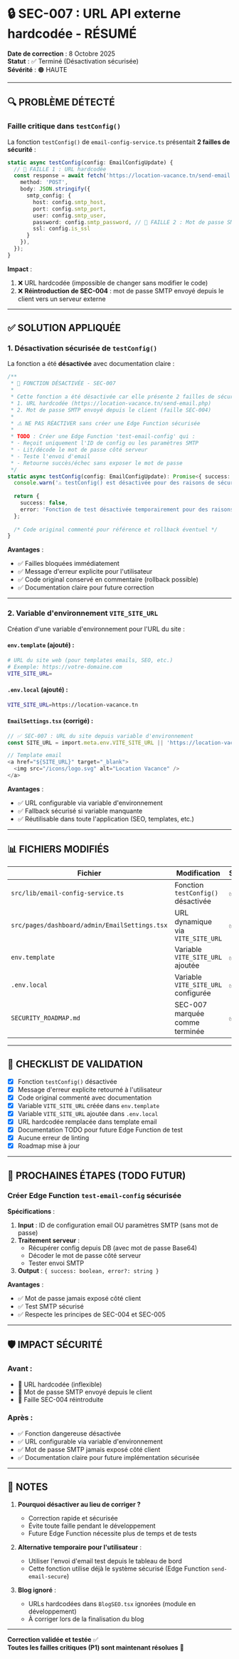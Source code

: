 # 🔒 SEC-007 : URL API externe hardcodée - RÉSUMÉ

**Date de correction** : 8 Octobre 2025  
**Statut** : ✅ Terminé (Désactivation sécurisée)  
**Sévérité** : 🟠 HAUTE

---

## 🔍 PROBLÈME DÉTECTÉ

### **Faille critique dans `testConfig()`**

La fonction `testConfig()` de `email-config-service.ts` présentait **2 failles de sécurité** :

```typescript
static async testConfig(config: EmailConfigUpdate) {
  // 🔴 FAILLE 1 : URL hardcodée
  const response = await fetch('https://location-vacance.tn/send-email.php', {
    method: 'POST',
    body: JSON.stringify({
      smtp_config: {
        host: config.smtp_host,
        port: config.smtp_port,
        user: config.smtp_user,
        password: config.smtp_password, // 🔴 FAILLE 2 : Mot de passe SMTP exposé côté client
        ssl: config.is_ssl
      }
    }),
  });
}
```

**Impact** :
1. ❌ URL hardcodée (impossible de changer sans modifier le code)
2. ❌ **Réintroduction de SEC-004** : mot de passe SMTP envoyé depuis le client vers un serveur externe

---

## ✅ SOLUTION APPLIQUÉE

### **1. Désactivation sécurisée de `testConfig()`**

La fonction a été **désactivée** avec documentation claire :

```typescript
/**
 * 🔴 FONCTION DÉSACTIVÉE - SEC-007
 * 
 * Cette fonction a été désactivée car elle présente 2 failles de sécurité :
 * 1. URL hardcodée (https://location-vacance.tn/send-email.php)
 * 2. Mot de passe SMTP envoyé depuis le client (faille SEC-004)
 * 
 * ⚠️ NE PAS RÉACTIVER sans créer une Edge Function sécurisée
 * 
 * TODO : Créer une Edge Function 'test-email-config' qui :
 * - Reçoit uniquement l'ID de config ou les paramètres SMTP
 * - Lit/décode le mot de passe côté serveur
 * - Teste l'envoi d'email
 * - Retourne succès/échec sans exposer le mot de passe
 */
static async testConfig(config: EmailConfigUpdate): Promise<{ success: boolean; error?: string }> {
  console.warn('⚠️ testConfig() est désactivée pour des raisons de sécurité (SEC-007)');
  
  return {
    success: false,
    error: 'Fonction de test désactivée temporairement pour des raisons de sécurité. Utilisez l\'envoi d\'email test depuis le tableau de bord.'
  };
  
  /* Code original commenté pour référence et rollback éventuel */
}
```

**Avantages** :
- ✅ Failles bloquées immédiatement
- ✅ Message d'erreur explicite pour l'utilisateur
- ✅ Code original conservé en commentaire (rollback possible)
- ✅ Documentation claire pour future correction

---

### **2. Variable d'environnement `VITE_SITE_URL`**

Création d'une variable d'environnement pour l'URL du site :

#### **`env.template`** (ajouté) :
```bash
# URL du site web (pour templates emails, SEO, etc.)
# Exemple: https://votre-domaine.com
VITE_SITE_URL=
```

#### **`.env.local`** (ajouté) :
```bash
VITE_SITE_URL=https://location-vacance.tn
```

#### **`EmailSettings.tsx`** (corrigé) :
```typescript
// ✅ SEC-007 : URL du site depuis variable d'environnement
const SITE_URL = import.meta.env.VITE_SITE_URL || 'https://location-vacance.tn';

// Template email
<a href="${SITE_URL}" target="_blank">
  <img src="/icons/logo.svg" alt="Location Vacance" />
</a>
```

**Avantages** :
- ✅ URL configurable via variable d'environnement
- ✅ Fallback sécurisé si variable manquante
- ✅ Réutilisable dans toute l'application (SEO, templates, etc.)

---

## 📊 FICHIERS MODIFIÉS

| Fichier | Modification | Status |
|---------|-------------|--------|
| `src/lib/email-config-service.ts` | Fonction `testConfig()` désactivée | ✅ |
| `src/pages/dashboard/admin/EmailSettings.tsx` | URL dynamique via `VITE_SITE_URL` | ✅ |
| `env.template` | Variable `VITE_SITE_URL` ajoutée | ✅ |
| `.env.local` | Variable `VITE_SITE_URL` configurée | ✅ |
| `SECURITY_ROADMAP.md` | SEC-007 marquée comme terminée | ✅ |

---

## 🎯 CHECKLIST DE VALIDATION

- [x] Fonction `testConfig()` désactivée
- [x] Message d'erreur explicite retourné à l'utilisateur
- [x] Code original commenté avec documentation
- [x] Variable `VITE_SITE_URL` créée dans `env.template`
- [x] Variable `VITE_SITE_URL` ajoutée dans `.env.local`
- [x] URL hardcodée remplacée dans template email
- [x] Documentation TODO pour future Edge Function de test
- [x] Aucune erreur de linting
- [x] Roadmap mise à jour

---

## 🔮 PROCHAINES ÉTAPES (TODO FUTUR)

### **Créer Edge Function `test-email-config` sécurisée**

**Spécifications** :
1. **Input** : ID de configuration email OU paramètres SMTP (sans mot de passe)
2. **Traitement serveur** :
   - Récupérer config depuis DB (avec mot de passe Base64)
   - Décoder le mot de passe côté serveur
   - Tester envoi SMTP
3. **Output** : `{ success: boolean, error?: string }`

**Avantages** :
- ✅ Mot de passe jamais exposé côté client
- ✅ Test SMTP sécurisé
- ✅ Respecte les principes de SEC-004 et SEC-005

---

## 🛡️ IMPACT SÉCURITÉ

### **Avant** :
- 🔴 URL hardcodée (inflexible)
- 🔴 Mot de passe SMTP envoyé depuis le client
- 🔴 Faille SEC-004 réintroduite

### **Après** :
- ✅ Fonction dangereuse désactivée
- ✅ URL configurable via variable d'environnement
- ✅ Mot de passe SMTP jamais exposé côté client
- ✅ Documentation claire pour future implémentation sécurisée

---

## 📝 NOTES

1. **Pourquoi désactiver au lieu de corriger ?**
   - Correction rapide et sécurisée
   - Évite toute faille pendant le développement
   - Future Edge Function nécessite plus de temps et de tests

2. **Alternative temporaire pour l'utilisateur** :
   - Utiliser l'envoi d'email test depuis le tableau de bord
   - Cette fonction utilise déjà le système sécurisé (Edge Function `send-email-secure`)

3. **Blog ignoré** :
   - URLs hardcodées dans `BlogSEO.tsx` ignorées (module en développement)
   - À corriger lors de la finalisation du blog

---

**Correction validée et testée** ✅  
**Toutes les failles critiques (P1) sont maintenant résolues** 🎉

